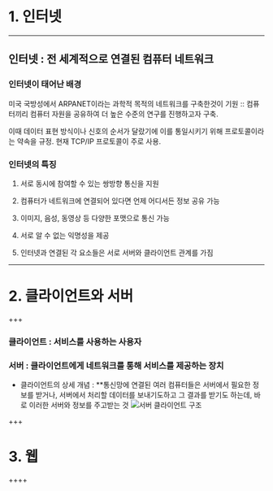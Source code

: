 # 1. 인터넷

---

## 인터넷 : **전 세계적으로 연결된 컴퓨터 네트워크**

### 인터넷이 태어난 배경 
미국 국방성에서 ARPANET이라는 과학적 목적의 네트워크를 구축한것이 기원 :: 컴퓨터끼리 컴퓨터 자원을 공유하여 더 높은 수준의 연구를 진행하고자 구축.

이때 데이터 표현 방식이나 신호의 순서가 달랐기에 이를 통일시키기 위해 프로토콜이라는 약속을 규정. 현재 TCP/IP 프로토콜이 주로 사용.

### 인터넷의 특징

1. 서로 동시에 참여할 수 있는 쌍방향 통신을 지원

2. 컴퓨터가 네트워크에 연결되어 있다면 언제 어디서든 정보 공유 가능

3. 이미지, 음성, 동영상 등 다양한 포맷으로 통신 가능

4. 서로 알 수 없는 익명성을 제공

5. 인터넷과 연결된 각 요소들은 서로 서버와 클라이언트 관계를 가짐

***
# 2. 클라이언트와 서버

+++

### 클라이언트 : 서비스를 사용하는 사용자

### 서버 : 클라이언트에게 네트워크를 통해 서비스를 제공하는 장치

* 클라이언트의 상세 개념 : **통신망에 연결된 여러 컴퓨터들은 서버에서 필요한 정보를 받거나, 서버에서 처리할 데이터를 보내기도하고 그 결과를 받기도 하는데, 바로 이러한 서버와 정보를 주고받는 것
![서버 클라이언트 구조](https://upload.wikimedia.org/wikipedia/commons/thumb/c/c9/Client-server-model.svg/1200px-Client-server-model.svg.png)

+++

# 3. 웹

++++

